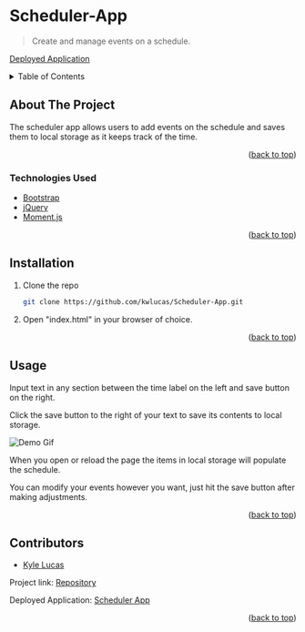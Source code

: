# Scheduler-App
> Create and manage events on a schedule.

[Deployed Application](https://kwlucas.github.io/Scheduler-App/)

<div id="top"></div>

<!-- TABLE OF CONTENTS -->
<details>
  <summary>Table of Contents</summary>
  <ol>
    <li>
      <a href="#about-the-project">About The Project</a>
      <ul>
        <li><a href="#technologies-used">Technologies Used</a></li>
      </ul>
    </li>
    <li><a href="#installation">Installation</a></li>
    <li><a href="#usage">Usage</a></li>
    <li><a href="#contributors">Contributors</a></li>
  </ol>
</details>



<!-- ABOUT THE PROJECT -->
## About The Project

The scheduler app allows users to add events on the schedule and saves them to local storage as it keeps track of the time.

<p align="right">(<a href="#top">back to top</a>)</p>

### Technologies Used

* [Bootstrap](https://getbootstrap.com/)
* [jQuery](https://jquery.com/)
* [Moment.js](https://momentjs.com/)


<p align="right">(<a href="#top">back to top</a>)</p>

## Installation

1. Clone the repo
   ```sh
   git clone https://github.com/kwlucas/Scheduler-App.git
   ```
2. Open "index.html" in your browser of choice.

<p align="right">(<a href="#top">back to top</a>)</p>



<!-- USAGE EXAMPLES -->
## Usage

Input text in any section between the time label on the left and save button on the right.

Click the save button to the right of your text to save its contents to local storage.

![Demo Gif](./assets/images/Demo1.gif)

When you open or reload the page the items in local storage will populate the schedule.

You can modify your events however you want, just hit the save button after making adjustments.


<p align="right">(<a href="#top">back to top</a>)</p>



<!-- CONTACT -->
## Contributors

* [Kyle Lucas](https://github.com/kwlucas)

Project link: [Repository](https://github.com/kwlucas/Scheduler-App)

Deployed Application: [Scheduler App](https://kwlucas.github.io/Scheduler-App/)

<p align="right">(<a href="#top">back to top</a>)</p>
